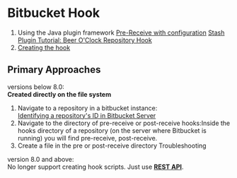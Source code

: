 # Bitbucket Hook

1. Using the Java plugin framework
   [Pre-Receive with configuration](https://docs.atlassian.com/bitbucket-server/docs/4.7.1/how-tos/repo-hook-examples/pre-receive-branch-config.html)
   [Stash Plugin Tutorial: Beer O'Clock Repository Hook](https://blog.developer.atlassian.com/beer-o-clock-stash-plugin-tutorial/)
2. [Creating the hook](https://marketplace.atlassian.com/apps/1211631/external-hooks-by-reconquest?hosting=server&tab=overview)

## Primary Approaches

versions below 8.0:  
**Created directly on the file system**

1. Navigate to a repository in a bitbucket instance:  
   [Identifying a repository's ID in Bitbucket Server](https://confluence.atlassian.com/bitbucketserverkb/identifying-a-repository-s-id-in-bitbucket-server-779171333.html)
2. Navigate to the directory of pre-receive or post-receive hooks:Inside the hooks directory of a repository (on the server where Bitbucket is running)  you will find  pre-receive, post-receive.
1. Create a file in the pre or post-receive directory
   Troubleshooting

version 8.0 and above:  
No longer support creating hook scripts. Just use [**REST API**](https://developer.atlassian.com/server/bitbucket/rest/v810/api-group-system-maintenance/#api-api-latest-hook-scripts-post).
